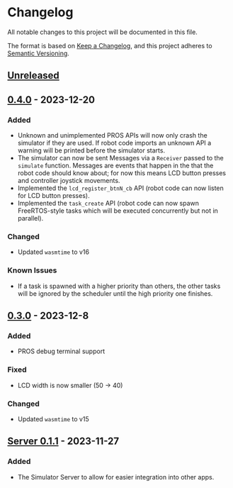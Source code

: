 # Changelog

All notable changes to this project will be documented in this file.

The format is based on [Keep a Changelog](https://keepachangelog.com/en/1.0.0/),
and this project adheres to [Semantic Versioning](https://semver.org/spec/v2.0.0.html).

## [Unreleased]

## [0.4.0] - 2023-12-20

### Added

- Unknown and unimplemented PROS APIs will now only crash the simulator if they are used. If robot code imports an unknown API a warning will be printed before the simulator starts.
- The simulator can now be sent Messages via a `Receiver` passed to the `simulate` function. Messages are events that happen in the that the robot code should know about; for now this means LCD button presses and controller joystick movements.
- Implemented the `lcd_register_btnN_cb` API (robot code can now listen for LCD button presses).
- Implemented the `task_create` API (robot code can now spawn FreeRTOS-style tasks which will be executed concurrently but not in parallel).

### Changed

- Updated `wasmtime` to v16

### Known Issues

- If a task is spawned with a higher priority than others, the other tasks will be ignored by the scheduler until the high priority one finishes.

## [0.3.0] - 2023-12-8

### Added

- PROS debug terminal support

### Fixed

- LCD width is now smaller (50 -> 40)

### Changed

- Updated `wasmtime` to v15

## [Server 0.1.1] - 2023-11-27

### Added

- The Simulator Server to allow for easier integration into other apps.

[unreleased]: https://github.com/pros-rs/pros-simulator/compare/server-v0.4.0...HEAD
[0.4.0]: https://github.com/pros-rs/pros-simulator/releases/tag/v0.4.0
[0.3.0]: https://github.com/pros-rs/pros-simulator/releases/tag/v0.3.0
[server 0.1.1]: https://github.com/pros-rs/pros-simulator/releases/tag/server-v0.1.1
